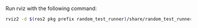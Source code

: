 Run rviz with the following command:
```bash
rviz2 -d $(ros2 pkg prefix random_test_runner)/share/random_test_runner/rviz/random_test.rviz --ros-args --remap /move_base_simple/goal:=/trajectory/goal_pose --remap /initialpose:=/trajectory/initial_pose
```